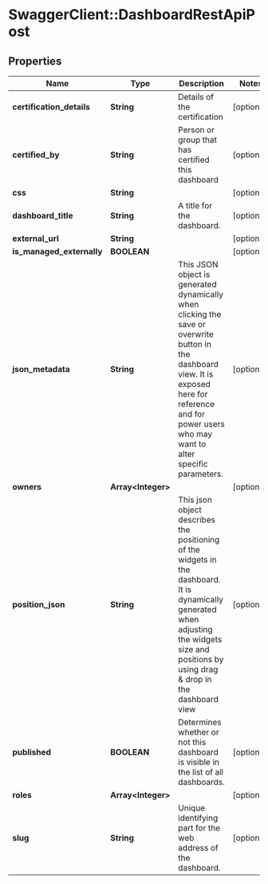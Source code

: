 # SwaggerClient::DashboardRestApiPost

## Properties
Name | Type | Description | Notes
------------ | ------------- | ------------- | -------------
**certification_details** | **String** | Details of the certification | [optional] 
**certified_by** | **String** | Person or group that has certified this dashboard | [optional] 
**css** | **String** |  | [optional] 
**dashboard_title** | **String** | A title for the dashboard. | [optional] 
**external_url** | **String** |  | [optional] 
**is_managed_externally** | **BOOLEAN** |  | [optional] 
**json_metadata** | **String** | This JSON object is generated dynamically when clicking the save or overwrite button in the dashboard view. It is exposed here for reference and for power users who may want to alter  specific parameters. | [optional] 
**owners** | **Array&lt;Integer&gt;** |  | [optional] 
**position_json** | **String** | This json object describes the positioning of the widgets in the dashboard. It is dynamically generated when adjusting the widgets size and positions by using drag &amp; drop in the dashboard view | [optional] 
**published** | **BOOLEAN** | Determines whether or not this dashboard is visible in the list of all dashboards. | [optional] 
**roles** | **Array&lt;Integer&gt;** |  | [optional] 
**slug** | **String** | Unique identifying part for the web address of the dashboard. | [optional] 

